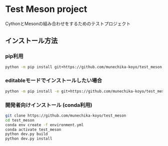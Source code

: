 # Test Meson project

CythonとMesonの組み合わせをするためのテストプロジェクト

## インストール方法
### pip利用
```bash
python -m pip install git+https://github.com/munechika-koyo/test_meson
```

### editableモードでインストールしたい場合
```bash
python -m pip install -e git+https://github.com/munechika-koyo/test_meson
```

### 開発者向けインストール (conda利用)
```bash
git clone https://github.com/munechika-koyo/test_meson
cd test_meson
conda env create -f environment.yml
conda activate test_meson
python dev.py build
python dev.py install
```